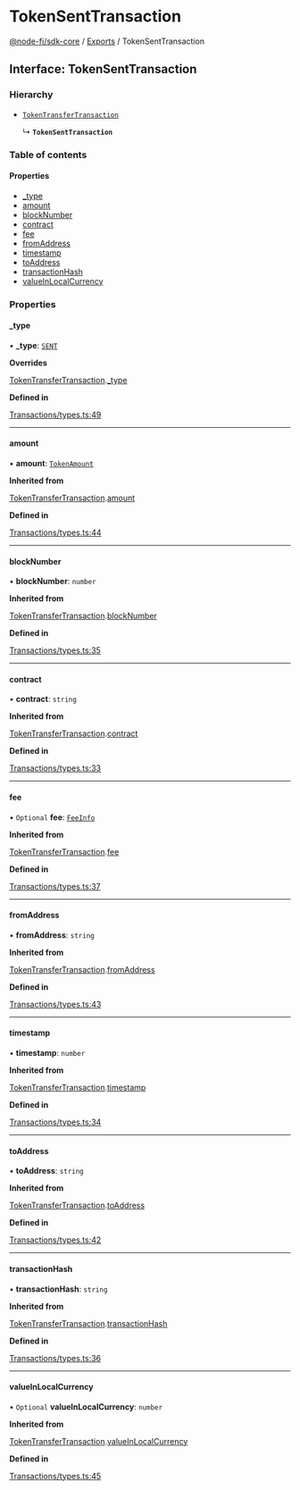 # TokenSentTransaction

[@node-fi/sdk-core](../) / [Exports](../modules.md) / TokenSentTransaction

## Interface: TokenSentTransaction

### Hierarchy

*   [`TokenTransferTransaction`](tokentransfertransaction.md)

    ↳ **`TokenSentTransaction`**

### Table of contents

#### Properties

* [\_type](tokensenttransaction.md#\_type)
* [amount](tokensenttransaction.md#amount)
* [blockNumber](tokensenttransaction.md#blocknumber)
* [contract](tokensenttransaction.md#contract)
* [fee](tokensenttransaction.md#fee)
* [fromAddress](tokensenttransaction.md#fromaddress)
* [timestamp](tokensenttransaction.md#timestamp)
* [toAddress](tokensenttransaction.md#toaddress)
* [transactionHash](tokensenttransaction.md#transactionhash)
* [valueInLocalCurrency](tokensenttransaction.md#valueinlocalcurrency)

### Properties

#### \_type

• **\_type**: [`SENT`](../enums/tokentransactiontype.md#sent)

**Overrides**

[TokenTransferTransaction](tokentransfertransaction.md).[\_type](tokentransfertransaction.md#\_type)

**Defined in**

[Transactions/types.ts:49](https://github.com/Node-Fi/SDK-Core/blob/1f4f819/src/Transactions/types.ts#L49)

***

#### amount

• **amount**: [`TokenAmount`](../classes/tokenamount.md)

**Inherited from**

[TokenTransferTransaction](tokentransfertransaction.md).[amount](tokentransfertransaction.md#amount)

**Defined in**

[Transactions/types.ts:44](https://github.com/Node-Fi/SDK-Core/blob/1f4f819/src/Transactions/types.ts#L44)

***

#### blockNumber

• **blockNumber**: `number`

**Inherited from**

[TokenTransferTransaction](tokentransfertransaction.md).[blockNumber](tokentransfertransaction.md#blocknumber)

**Defined in**

[Transactions/types.ts:35](https://github.com/Node-Fi/SDK-Core/blob/1f4f819/src/Transactions/types.ts#L35)

***

#### contract

• **contract**: `string`

**Inherited from**

[TokenTransferTransaction](tokentransfertransaction.md).[contract](tokentransfertransaction.md#contract)

**Defined in**

[Transactions/types.ts:33](https://github.com/Node-Fi/SDK-Core/blob/1f4f819/src/Transactions/types.ts#L33)

***

#### fee

• `Optional` **fee**: [`FeeInfo`](feeinfo.md)

**Inherited from**

[TokenTransferTransaction](tokentransfertransaction.md).[fee](tokentransfertransaction.md#fee)

**Defined in**

[Transactions/types.ts:37](https://github.com/Node-Fi/SDK-Core/blob/1f4f819/src/Transactions/types.ts#L37)

***

#### fromAddress

• **fromAddress**: `string`

**Inherited from**

[TokenTransferTransaction](tokentransfertransaction.md).[fromAddress](tokentransfertransaction.md#fromaddress)

**Defined in**

[Transactions/types.ts:43](https://github.com/Node-Fi/SDK-Core/blob/1f4f819/src/Transactions/types.ts#L43)

***

#### timestamp

• **timestamp**: `number`

**Inherited from**

[TokenTransferTransaction](tokentransfertransaction.md).[timestamp](tokentransfertransaction.md#timestamp)

**Defined in**

[Transactions/types.ts:34](https://github.com/Node-Fi/SDK-Core/blob/1f4f819/src/Transactions/types.ts#L34)

***

#### toAddress

• **toAddress**: `string`

**Inherited from**

[TokenTransferTransaction](tokentransfertransaction.md).[toAddress](tokentransfertransaction.md#toaddress)

**Defined in**

[Transactions/types.ts:42](https://github.com/Node-Fi/SDK-Core/blob/1f4f819/src/Transactions/types.ts#L42)

***

#### transactionHash

• **transactionHash**: `string`

**Inherited from**

[TokenTransferTransaction](tokentransfertransaction.md).[transactionHash](tokentransfertransaction.md#transactionhash)

**Defined in**

[Transactions/types.ts:36](https://github.com/Node-Fi/SDK-Core/blob/1f4f819/src/Transactions/types.ts#L36)

***

#### valueInLocalCurrency

• `Optional` **valueInLocalCurrency**: `number`

**Inherited from**

[TokenTransferTransaction](tokentransfertransaction.md).[valueInLocalCurrency](tokentransfertransaction.md#valueinlocalcurrency)

**Defined in**

[Transactions/types.ts:45](https://github.com/Node-Fi/SDK-Core/blob/1f4f819/src/Transactions/types.ts#L45)
